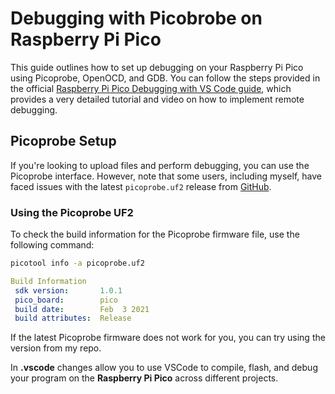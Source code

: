 # Debugging with Picobrobe on Raspberry Pi Pico

This guide outlines how to set up debugging on your Raspberry Pi Pico using Picoprobe, OpenOCD, and GDB. You can follow the steps provided in the official [Raspberry Pi Pico Debugging with VS Code guide](https://www.digikey.com/en/maker/projects/raspberry-pi-pico-and-rp2040-cc-part-2-debugging-with-vs-code/470abc7efb07432b82c95f6f67f184c0), which provides a very detailed tutorial and video on how to implement remote debugging.

## Picoprobe Setup

If you're looking to upload files and perform debugging, you can use the Picoprobe interface. However, note that some users, including myself, have faced issues with the latest `picoprobe.uf2` release from [GitHub](https://github.com/raspberrypi/debugprobe/releases).

### Using the Picoprobe UF2

To check the build information for the Picoprobe firmware file, use the following command:
```bash
picotool info -a picoprobe.uf2
```
```yaml
Build Information
 sdk version:       1.0.1
 pico_board:        pico
 build date:        Feb  3 2021
 build attributes:  Release
```
If the latest Picoprobe firmware does not work for you, you can try using the version from my repo.

In **.vscode** changes allow you to use VSCode to compile, flash, and debug your program on the **Raspberry Pi Pico** across different projects.